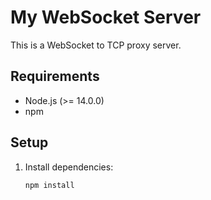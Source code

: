 # My WebSocket Server

This is a WebSocket to TCP proxy server.

## Requirements

- Node.js (>= 14.0.0)
- npm

## Setup

1. Install dependencies:

   ```bash
   npm install
